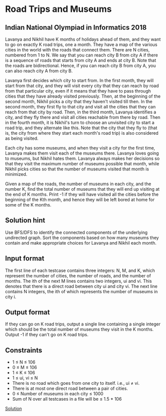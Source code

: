 # Road Trips and Museums
## Indian National Olympiad in Informatics 2018

Lavanya and Nikhil have K months of holidays ahead of them, and they want to go on exactly K road trips, one a month. They have a map of the various cities in the world with the roads that connect them. There are N cities, numbered from 1 to N. We say that you can reach city B from city A if there is a sequence of roads that starts from city A and ends at city B. Note that the roads are bidirectional. Hence, if you can reach city B from city A, you can also reach city A from city B.

Lavanya first decides which city to start from. In the first month, they will start from that city, and they will visit every city that they can reach by road from that particular city, even if it means that they have to pass through cities that they have already visited previously. Then, at the beginning of the second month, Nikhil picks a city that they haven't visited till then. In the second month, they first fly to that city and visit all the cities that they can reach from that city by road. Then, in the third month, Lavanya identifies a city, and they fly there and visit all cities reachable from there by road. Then in the fourth month, it is Nikhil's turn to choose an unvisited city to start a road trip, and they alternate like this. Note that the city that they fly to (that is, the city from where they start each month's road trip) is also considered as being visited.

Each city has some museums, and when they visit a city for the first time, Lavanya makes them visit each of the museums there. Lavanya loves going to museums, but Nikhil hates them. Lavanya always makes her decisions so that they visit the maximum number of museums possible that month, while Nikhil picks cities so that the number of museums visited that month is minimized.

Given a map of the roads, the number of museums in each city, and the number K, find the total number of museums that they will end up visiting at the end of K months. Print -1 if they will have visited all the cities before the beginning of the Kth month, and hence they will be left bored at home for some of the K months.

## Solution hint
Use BFS/DFS to identify the connected components of the underlying undirected graph. Sort the components based on how many museums they contain and make appropriate choices for Lavanya and Nikhil each month.

## Input format
The first line of each testcase contains three integers: N, M, and K, which represent the number of cities, the number of roads, and the number of months.
The ith of the next M lines contains two integers, ui and vi. This denotes that there is a direct road between city ui and city vi.
The next line contains N integers, the ith of which represents the number of museums in city i.

## Output format
If they can go on K road trips, output a single line containing a single integer which should be the total number of museums they visit in the K months. Output -1 if they can't go on K road trips.

## Constraints
- 1 ≤ N ≤ 106
- 0 ≤ M ≤ 106
- 1 ≤ K ≤ 106
- 1 ≤ ui, vi ≤ N
- There is no road which goes from one city to itself. i.e., ui ≠ vi.
- There is at most one direct road between a pair of cities.
- 0 ≤ Number of museums in each city ≤ 1000
- Sum of N over all testcases in a file will be ≤ 1.5 * 106

[Solution](Solution1.py)
